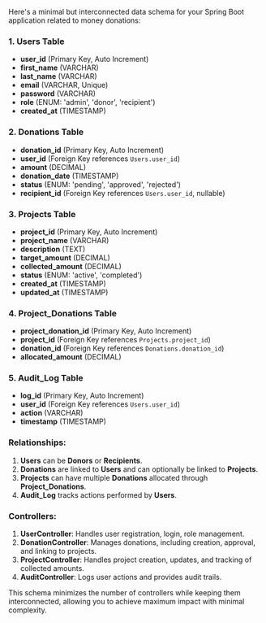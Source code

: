 Here's a minimal but interconnected data schema for your Spring Boot application related to money donations:

### 1. **Users Table**
   - **user_id** (Primary Key, Auto Increment)
   - **first_name** (VARCHAR)
   - **last_name** (VARCHAR)
   - **email** (VARCHAR, Unique)
   - **password** (VARCHAR)
   - **role** (ENUM: 'admin', 'donor', 'recipient')
   - **created_at** (TIMESTAMP)

### 2. **Donations Table**
   - **donation_id** (Primary Key, Auto Increment)
   - **user_id** (Foreign Key references `Users.user_id`)
   - **amount** (DECIMAL)
   - **donation_date** (TIMESTAMP)
   - **status** (ENUM: 'pending', 'approved', 'rejected')
   - **recipient_id** (Foreign Key references `Users.user_id`, nullable)

### 3. **Projects Table**
   - **project_id** (Primary Key, Auto Increment)
   - **project_name** (VARCHAR)
   - **description** (TEXT)
   - **target_amount** (DECIMAL)
   - **collected_amount** (DECIMAL)
   - **status** (ENUM: 'active', 'completed')
   - **created_at** (TIMESTAMP)
   - **updated_at** (TIMESTAMP)

### 4. **Project_Donations Table**
   - **project_donation_id** (Primary Key, Auto Increment)
   - **project_id** (Foreign Key references `Projects.project_id`)
   - **donation_id** (Foreign Key references `Donations.donation_id`)
   - **allocated_amount** (DECIMAL)

### 5. **Audit_Log Table**
   - **log_id** (Primary Key, Auto Increment)
   - **user_id** (Foreign Key references `Users.user_id`)
   - **action** (VARCHAR)
   - **timestamp** (TIMESTAMP)

### Relationships:
1. **Users** can be **Donors** or **Recipients**.
2. **Donations** are linked to **Users** and can optionally be linked to **Projects**.
3. **Projects** can have multiple **Donations** allocated through **Project_Donations**.
4. **Audit_Log** tracks actions performed by **Users**.

### Controllers:
1. **UserController**: Handles user registration, login, role management.
2. **DonationController**: Manages donations, including creation, approval, and linking to projects.
3. **ProjectController**: Handles project creation, updates, and tracking of collected amounts.
4. **AuditController**: Logs user actions and provides audit trails.

This schema minimizes the number of controllers while keeping them interconnected, allowing you to achieve maximum impact with minimal complexity.
